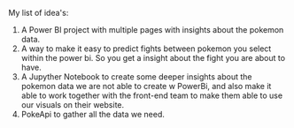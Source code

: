 My list of idea's:

1. A Power BI project with multiple pages with insights about the pokemon data.
2. A way to make it easy to predict fights between pokemon you select within the power bi. So you get a insight about the fight you are about to have.
2. A Jupyther Notebook to create some deeper insights about the pokemon data we are not able to create w PowerBi, and also make it able to work together with the front-end team to make them able to use our visuals on their website.
3. PokeApi to gather all the data we need.